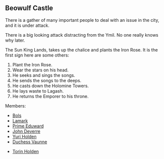 ## Beowulf Castle

There is a gather of many important people to deal with an issue in the city, and it is under attack.


There is a big looking attack distracting from the Ymil. No one really knows why later.

The Sun King Lands, takes up the chalice and plants the Iron Rose. It is the first sign here are some others:

 1. Plant the Iron Rose.
 2. Wear the stars on his head.
 3. He seeks and sings the songs.
 4. He sends the songs to the deeps.
 5. He casts down the Holomine Towers.
 6. He lays waste to Lagash.
 7. He returns the Emporer to his throne.
 


Members:
 + [Bols](/p/bols.md)
 + [Lamark](/p/lamark.md)
 + [Prime Eduward](/p/eduward.md)
 + [John Deverre](/p/deverre.md)
 + [Yuri Holden](/p/holden.md)
 + [Duchess Vaunne](/p/vaunne.md)
 * [Torin Holden](/p/torin.md)